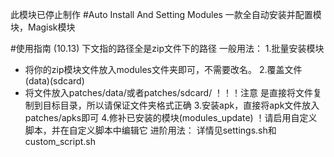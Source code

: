 此模块已停止制作
#Auto Install And Setting Modules
一款全自动安装并配置模块，Magisk模块

#使用指南 (10.13)
下文指的路径全是zip文件下的路径
一般用法：
1.批量安装模块
- 将你的zip模块文件放入modules文件夹即可，不需要改名。
2.覆盖文件(data)(sdcard)
- 将文件放入patches/data/或者patches/sdcard/
！！！注意 是直接将文件复制到目标目录，所以请保证文件夹格式正确
3.安装apk，直接将apk文件放入patches/apks即可
4.修补已安装的模块(modules_update)
！请启用自定义脚本，并在自定义脚本中编辑它
进阶用法：
详情见settings.sh和custom_script.sh